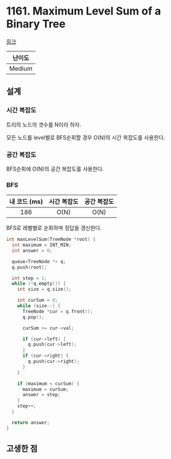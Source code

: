 # 1161. Maximum Level Sum of a Binary Tree

[링크](https://leetcode.com/problems/maximum-level-sum-of-a-binary-tree/)

| 난이도 |
| :----: |
| Medium |

## 설계

### 시간 복잡도

트리의 노드의 갯수를 N이라 하자.

모든 노드를 level별로 BFS순회할 경우 O(N)의 시간 복잡도를 사용한다.

### 공간 복잡도

BFS순회에 O(N)의 공간 복잡도를 사용한다.

### BFS

| 내 코드 (ms) | 시간 복잡도 | 공간 복잡도 |
| :----------: | :---------: | :---------: |
|     186      |    O(N)     |    O(N)     |

BFS로 레벨별로 순회하며 정답을 갱신한다.

```cpp
int maxLevelSum(TreeNode *root) {
  int maximum = INT_MIN;
  int answer = 0;

  queue<TreeNode *> q;
  q.push(root);

  int step = 1;
  while (!q.empty()) {
    int size = q.size();

    int curSum = 0;
    while (size--) {
      TreeNode *cur = q.front();
      q.pop();

      curSum += cur->val;

      if (cur->left) {
        q.push(cur->left);
      }
      if (cur->right) {
        q.push(cur->right);
      }
    }

    if (maximum < curSum) {
      maximum = curSum;
      answer = step;
    }
    step++;
  }

  return answer;
}
```

## 고생한 점
